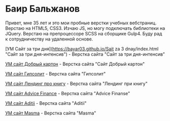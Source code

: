 

# Баир Бальжанов
Привет, мне 35 лет и это мои пробные верстки учебных вебстраниц. 
Верстаю на HTML5, CSS3. Изчаю JS, но могу подключать библиотеки на JQuery. 
Верстаю на препроцессоре SCSS на сборщике Gulp4.
Буду рад к сотрудничеству на удаленной основе.


[УМ Сайт за три дня](https://bayar03.github.io/Sait za 3 dnay/index.html "Сайт за три дня-интенсив") - Верстка сайта "Сайт за три дня-интенсив"


[УМ сайт Добрый картон](https://bayar03.github.io/Добрый_картон/index.html "Сайт Добрый картон") - Верстка сайта "Сайт Добрый картон"


[УМ сайт Гипсолит](https://bayar03.github.io/Гипсолит_вёрска/index.html) - Верстка сайта "Гипсолит"


[УМ сайт Лендинг про книгу](https://bayar03.github.io/Лэндинг_1/index.html) - Верстка сайта "Лендинг при книгу"


[УМ сайт Advice Finance](https://bayar03.github.io/AdviceFinance/index.html) - Верстка сайта "Advice Finanse"


[УМ сайт Aditii](https://bayar03.github.io/Лендинг_2/index.html) - Верстка сайта "Aditii"


[УМ сайт Masma](https://bayar03.github.io/Masma/index.html) - Верстка сайта "Masma"
